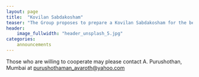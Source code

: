 ```yaml
---
layout: page
title:  "Kovilan Sabdakosham"
teaser: "The Group proposes to prepare a Kovilan Sabdakosham for the benefit of new Kovilan readers"
header:
    image_fullwidth: "header_unsplash_5.jpg"
categories:
    announcements
---
```

Those who are willing to cooperate may please contact A. Purushothan, Mumbai at <purushothaman_avaroth@yahoo.com>


